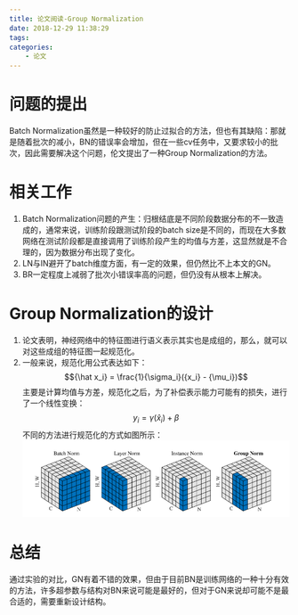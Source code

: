 ```yaml
---
title: 论文阅读-Group Normalization
date: 2018-12-29 11:38:29
tags:
categories:
    - 论文
---
```


# 问题的提出

Batch Normalization虽然是一种较好的防止过拟合的方法<!-- more -->，但也有其缺陷：那就是随着批次的减小，BN的错误率会增加，但在一些cv任务中，又要求较小的批次，因此需要解决这个问题，伦文提出了一种Group Normalization的方法。

# 相关工作

1. Batch Normalization问题的产生：归根结底是不同阶段数据分布的不一致造成的，通常来说，训练阶段跟测试阶段的batch size是不同的，而现在大多数网络在测试阶段都是直接调用了训练阶段产生的均值与方差，这显然就是不合理的，因为数据分布出现了变化。
2. LN与IN避开了batch维度方面，有一定的效果，但仍然比不上本文的GN。
3. BR一定程度上减弱了批次小错误率高的问题，但仍没有从根本上解决。


# Group Normalization的设计

1. 论文表明，神经网络中的特征图进行语义表示其实也是成组的，那么，就可以对这些成组的特征图一起规范化。
2. 一般来说，规范化用公式表达如下：
$${\hat x_i} = \frac{1}{\sigma_i}({x_i} - {\mu_i})$$
主要是计算均值与方差，规范化之后，为了补偿表示能力可能有的损失，进行了一个线性变换：
$${y_i} = \gamma {({\hat x}_i)} + \beta $$
不同的方法进行规范化的方式如图所示：
![规范化方式](/img/GN.png)

# 总结
通过实验的对比，GN有着不错的效果，但由于目前BN是训练网络的一种十分有效的方法，许多超参数与结构对BN来说可能是最好的，但对于GN来说却可能不是最合适的，需要重新设计结构。
